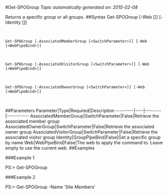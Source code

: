 #Get-SPOGroup
*Topic automatically generated on: 2015-02-08*

Returns a specific group or all groups.
##Syntax
    Get-SPOGroup [-Web [<WebPipeBind>]] [-Identity [<GroupPipeBind>]]

&nbsp;

    Get-SPOGroup [-AssociatedMemberGroup [<SwitchParameter>]] [-Web [<WebPipeBind>]]

&nbsp;

    Get-SPOGroup [-AssociatedVisitorGroup [<SwitchParameter>]] [-Web [<WebPipeBind>]]

&nbsp;

    Get-SPOGroup [-AssociatedOwnerGroup [<SwitchParameter>]] [-Web [<WebPipeBind>]]

&nbsp;

##Parameters
Parameter|Type|Required|Description
---------|----|--------|-----------
AssociatedMemberGroup|SwitchParameter|False|Retrieve the associated member group
AssociatedOwnerGroup|SwitchParameter|False|Retrieve the associated owner group
AssociatedVisitorGroup|SwitchParameter|False|Retrieve the associated visitor group
Identity|GroupPipeBind|False|Get a specific group by name
Web|WebPipeBind|False|The web to apply the command to. Leave empty to use the current web.
##Examples

###Example 1
    
PS:> Get-SPOGroup



###Example 2
    
PS:> Get-SPOGroup -Name 'Site Members'


